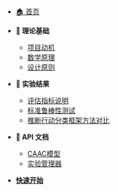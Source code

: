 <!-- _sidebar.md -->

- [🏠 首页](/)

- **🔬 理论基础**
  - [项目动机](theory/motivation.md)
  - [数学原理](theory/mathematical_foundations.md)
  - [设计原则](theory/design_principles.md)

<!-- - **🛠️ 使用指南**
  - [用户手册](tutorials/user_guide.md)
  - [实验配置](tutorials/experiment_config.md)
  - [结果解读](tutorials/result_interpretation.md) -->

- **🔬 实验结果**
  - [评估指标说明](_results/robustness_evaluation_methodology.md)
  <!-- - [快速鲁棒性测试](_results/quick_robustness_report_20250602_000819.md) -->
  - [标准鲁棒性测试](_results/standard_robustness_report_20250602_112933.md)
  - [推断行动分类框架方法对比](_results/caac_methods_comparison_report_20250602_130404.md)

- **🧠 API 文档**
  - [CAAC模型](api/models.md)
  - [实验管理器](api/experiments.md)
  <!-- - [数据处理](api/data_processing.md) -->
  <!-- - [可视化工具](api/visualization.md) -->



- [**快速开始**](tutorials/quickstart.md)
  <!-- - [环境安装](tutorials/installation.md) -->
  <!-- - [常见问题](tutorials/faq.md) -->




<!-- - **📊 实验结果**
  - [基准测试](experiments/benchmark_results.md)
  - [鲁棒性分析](experiments/robustness_analysis.md)
  - [方法对比](experiments/method_comparison.md)
  - [案例研究](experiments/case_studies.md) -->
<!-- 
- **🔧 开发文档**
  - [项目架构](development/architecture.md)
  - [贡献指南](development/contributing.md)
  - [代码规范](development/coding_standards.md)
  - [测试指南](development/testing.md)

- **📚 附录**
  - [术语表](appendix/glossary.md)
  - [参考文献](appendix/references.md)
  - [更新日志](appendix/changelog.md) -->
